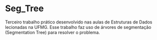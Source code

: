 # Seg_Tree
Terceiro trabalho prático desenvolvido nas aulas de Estruturas de Dados lecionadas na UFMG. Esse trabalho faz uso de árvores de segmentação (Segmentation Tree) para resolver o problema.
